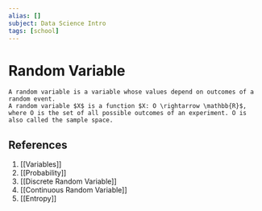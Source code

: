```yaml
---
alias: []
subject: Data Science Intro
tags: [school]
---
```

# Random Variable

```ad-note
A random variable is a variable whose values depend on outcomes of a random event.
A random variable $X$ is a function $X: O \rightarrow \mathbb{R}$, where O is the set of all possible outcomes of an experiment. O is also called the sample space.
```

## References
1. [[Variables]]
2. [[Probability]]
3. [[Discrete Random Variable]]
4. [[Continuous Random Variable]]
5. [[Entropy]]